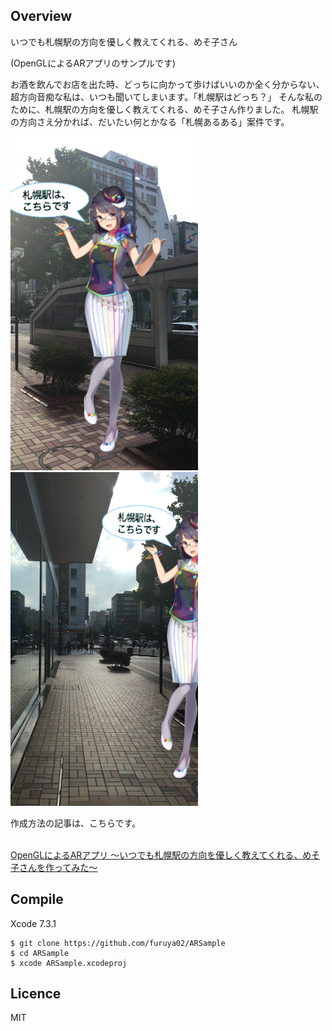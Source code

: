 ## Overview

 いつでも札幌駅の方向を優しく教えてくれる、めそ子さん

(OpenGLによるARアプリのサンプルです)

お酒を飲んでお店を出た時、どっちに向かって歩けばいいのか全く分からない、超方向音痴な私は、いつも聞いてしまいます。「札幌駅はどっち？」 そんな私のために、札幌駅の方向を優しく教えてくれる、めそ子さん作りました。
札幌駅の方向さえ分かれば、だいたい何とかなる「札幌あるある」案件です。

![](Images/004.png)
![](Images/005.png)

作成方法の記事は、こちらです。

<br>[OpenGLによるARアプリ 〜いつでも札幌駅の方向を優しく教えてくれる、めそ子さんを作ってみた〜](http://dev.classmethod.jp/smartphone/opengl_ar/)


## Compile

Xcode 7.3.1

```
$ git clone https://github.com/furuya02/ARSample
$ cd ARSample
$ xcode ARSample.xcodeproj
```

## Licence

MIT

